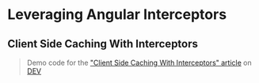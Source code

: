# Leveraging Angular Interceptors

## Client Side Caching With Interceptors

> Demo code for the ["Client Side Caching With Interceptors" article](https://dev.to/this-is-angular/client-side-caching-with-interceptors-o2m) on [DEV](https://dev.to)
